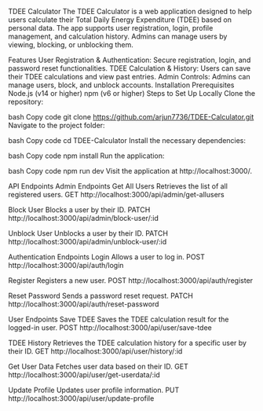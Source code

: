 TDEE Calculator
The TDEE Calculator is a web application designed to help users calculate their Total Daily Energy Expenditure (TDEE) based on personal data. The app supports user registration, login, profile management, and calculation history. Admins can manage users by viewing, blocking, or unblocking them.

Features
User Registration & Authentication: Secure registration, login, and password reset functionalities.
TDEE Calculation & History: Users can save their TDEE calculations and view past entries.
Admin Controls: Admins can manage users, block, and unblock accounts.
Installation
Prerequisites
Node.js (v14 or higher)
npm (v6 or higher)
Steps to Set Up Locally
Clone the repository:

bash
Copy code
git clone https://github.com/arjun7736/TDEE-Calculator.git
Navigate to the project folder:

bash
Copy code
cd TDEE-Calculator
Install the necessary dependencies:

bash
Copy code
npm install
Run the application:

bash
Copy code
npm run dev
Visit the application at http://localhost:3000/.

API Endpoints
Admin Endpoints
Get All Users
Retrieves the list of all registered users.
GET http://localhost:3000/api/admin/get-allusers

Block User
Blocks a user by their ID.
PATCH http://localhost:3000/api/admin/block-user/:id

Unblock User
Unblocks a user by their ID.
PATCH http://localhost:3000/api/admin/unblock-user/:id

Authentication Endpoints
Login
Allows a user to log in.
POST http://localhost:3000/api/auth/login

Register
Registers a new user.
POST http://localhost:3000/api/auth/register

Reset Password
Sends a password reset request.
PATCH http://localhost:3000/api/auth/reset-password

User Endpoints
Save TDEE
Saves the TDEE calculation result for the logged-in user.
POST http://localhost:3000/api/user/save-tdee

TDEE History
Retrieves the TDEE calculation history for a specific user by their ID.
GET http://localhost:3000/api/user/history/:id

Get User Data
Fetches user data based on their ID.
GET http://localhost:3000/api/user/get-userdata/:id

Update Profile
Updates user profile information.
PUT http://localhost:3000/api/user/update-profile


